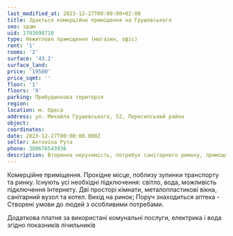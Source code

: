 ```yaml
---
last_modified_at: 2023-12-27T00:00:00+02:00
title: Здається комерційне приміщення на Грушевського
seo: здам
uid: 1703698718
type: Нежитлове приміщення (магазин, офіс)
rent: '1'
rooms: '2'
surface: '43.2'
surface_land:
price: '19500'
price_sqmt: ''
floor: '1'
floors: '9'
parking: Прибудинкова територія
region:
location: м. Одеса
address: ул. Михайла Грушевського, 52, Пересипський район
object:
coordinates:
date: 2023-12-27T00:00:00.000Z
seller: Антоніна Рута
phone: 380676543936
description: Вторинна нерухомість, потребує санітарного ремону, приміщення придатне до використання
---
```


Комерційне приміщення. Прохідне місце, поблизу зупинки транспорту та ринку. Існують усі необхідні підключення: світло, вода, можливість підключення Інтернету. Дві просторі кімнати, металопластикові вікна, санітарний вузол та котел. Вихід на ринок; Поруч знаходиться аптека - Створені умови до людей з особливими потребами.

Додаткова платня за використані комунальні послуги, електрика і вода згідно показників лічильників
